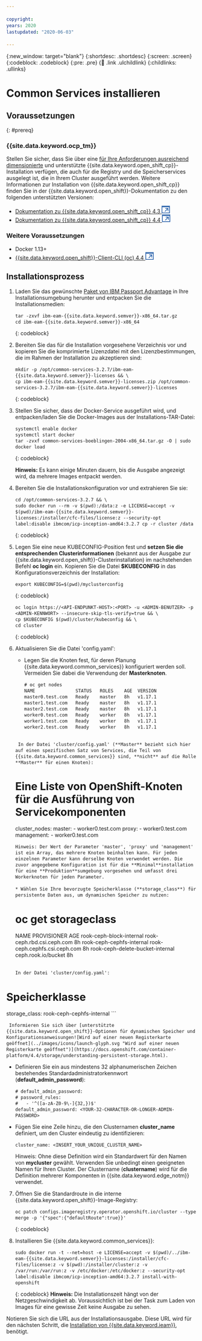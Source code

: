 ```yaml
---

copyright:
years: 2020
lastupdated: "2020-06-03"

---
```


{:new_window: target="blank"}
{:shortdesc: .shortdesc}
{:screen: .screen}
{:codeblock: .codeblock}
{:pre: .pre}
{:child: .link .ulchildlink}
{:childlinks: .ullinks}

# Common Services installieren

## Voraussetzungen
{: #prereq}

### {{site.data.keyword.ocp_tm}}
Stellen Sie sicher, dass Sie über eine [für Ihre Anforderungen ausreichend dimensionierte](cluster_sizing.md) und unterstützte {{site.data.keyword.open_shift_cp}}-Installation verfügen, die auch für die Registry und die Speicherservices ausgelegt ist, die in Ihrem Cluster ausgeführt werden. Weitere Informationen zur Installation von {{site.data.keyword.open_shift_cp}} finden Sie in der {{site.data.keyword.open_shift}}-Dokumentation zu den folgenden unterstützten Versionen:

* [Dokumentation zu {{site.data.keyword.open_shift_cp}} 4.3 ![Wird auf einer neuen Registerkarte geöffnet](../images/icons/launch-glyph.svg "Wird auf einer neuen Registerkarte geöffnet")](https://www.ibm.com/links?url=https%3A%2F%2Fdocs.openshift.com%2Fcontainer-platform%2F4.3%2Fwelcome%2Findex.html)
* [Dokumentation zu {{site.data.keyword.open_shift_cp}} 4.4 ![Wird auf einer neuen Registerkarte geöffnet](../images/icons/launch-glyph.svg "Wird auf einer neuen Registerkarte geöffnet")](https://www.ibm.com/links?url=https%3A%2F%2Fdocs.openshift.com%2Fcontainer-platform%2F4.4%2Fwelcome%2Findex.html)

### Weitere Voraussetzungen

* Docker 1.13+
* [{{site.data.keyword.open_shift}}-Client-CLI (oc) 4.4 ![Wird auf einer neuen Registerkarte geöffnet](../images/icons/launch-glyph.svg "Wird auf einer neuen Registerkarte geöffnet")](https://mirror.openshift.com/pub/openshift-v4/clients/ocp/latest-4.4/)

## Installationsprozess

1. Laden Sie das gewünschte [Paket von IBM Passport Advantage](part_numbers.md) in Ihre Installationsumgebung herunter und entpacken Sie die Installationsmedien:
    ```
    tar -zxvf ibm-eam-{{site.data.keyword.semver}}-x86_64.tar.gz
    cd ibm-eam-{{site.data.keyword.semver}}-x86_64
    ```
    {: codeblock}

2. Bereiten Sie das für die Installation vorgesehene Verzeichnis vor und kopieren Sie die komprimierte Lizenzdatei mit den Lizenzbestimmungen, die im Rahmen der Installation zu akzeptieren sind:

    ```
    mkdir -p /opt/common-services-3.2.7/ibm-eam-{{site.data.keyword.semver}}-licenses && \
    cp ibm-eam-{{site.data.keyword.semver}}-licenses.zip /opt/common-services-3.2.7/ibm-eam-{{site.data.keyword.semver}}-licenses
    ```
    {: codeblock}

3. Stellen Sie sicher, dass der Docker-Service ausgeführt wird, und entpacken/laden Sie die Docker-Images aus der Installations-TAR-Datei:

    ```
    systemctl enable docker
    systemctl start docker
    tar -zvxf common-services-boeblingen-2004-x86_64.tar.gz -O | sudo docker load
    ```
    {: codeblock}

    **Hinweis:** Es kann einige Minuten dauern, bis die Ausgabe angezeigt wird, da mehrere Images entpackt werden.

4. Bereiten Sie die Installationskonfiguration vor und extrahieren Sie sie:

    ```
    cd /opt/common-services-3.2.7 && \
    sudo docker run --rm -v $(pwd):/data:z -e LICENSE=accept -v $(pwd)/ibm-eam-{{site.data.keyword.semver}}-licenses:/installer/cfc-files/license:z --security-opt label:disable ibmcom/icp-inception-amd64:3.2.7 cp -r cluster /data
    ```
    {: codeblock}

5. Legen Sie eine neue KUBECONFIG-Position fest und **setzen Sie die entsprechenden Clusterinformationen** (bekannt aus der Ausgabe zur {{site.data.keyword.open_shift}}-Clusterinstallation) im nachstehenden Befehl **oc login** ein. Kopieren Sie die Datei **$KUBECONFIG** in das Konfigurationsverzeichnis der Installation:

    ```
    export KUBECONFIG=$(pwd)/myclusterconfig
    ```
    {: codeblock}

    ```
    oc login https://<API-ENDPUNKT-HOST>:<PORT> -u <ADMIN-BENUTZER> -p <ADMIN-KENNWORT> --insecure-skip-tls-verify=true && \
    cp $KUBECONFIG $(pwd)/cluster/kubeconfig && \
    cd cluster
    ```
    {: codeblock}

6. Aktualisieren Sie die Datei 'config.yaml':

   * Legen Sie die Knoten fest, für deren Planung {{site.data.keyword.common_services}} konfiguriert werden soll. Vermeiden Sie dabei die Verwendung der **Masterknoten**.

     ```
     # oc get nodes
     NAME               STATUS   ROLES    AGE  VERSION
     master0.test.com   Ready    master   8h   v1.17.1
     master1.test.com   Ready    master   8h   v1.17.1
     master2.test.com   Ready    master   8h   v1.17.1
     worker0.test.com   Ready    worker   8h   v1.17.1
     worker1.test.com   Ready    worker   8h   v1.17.1
     worker2.test.com   Ready    worker   8h   v1.17.1
    ```

     In der Datei 'cluster/config.yaml' (**Master** bezieht sich hier auf einen spezifischen Satz von Services, die Teil von {{site.data.keyword.common_services}} sind, **nicht** auf die Rolle **Master** für einen Knoten):

     ```
     # Eine Liste von OpenShift-Knoten für die Ausführung von Servicekomponenten
     cluster_nodes:
       master:
         - worker0.test.com
       proxy:
         - worker0.test.com
       management:
         - worker0.test.com
     ```
     Hinweis: Der Wert der Parameter 'master', 'proxy' und 'management' ist ein Array, das mehrere Knoten beinhalten kann. Für jeden einzelnen Parameter kann derselbe Knoten verwendet werden. Die zuvor angegebene Konfiguration ist für die **Minimal**installation für eine **Produktion**sumgebung vorgesehen und umfasst drei Workerknoten für jeden Parameter.

   * Wählen Sie Ihre bevorzugte Speicherklasse (**storage_class**) für persistente Daten aus, um dynamischen Speicher zu nutzen:

     ```
     # oc get storageclass
     NAME                               PROVISIONER                     AGE
     rook-ceph-block-internal           rook-ceph.rbd.csi.ceph.com      8h
     rook-ceph-cephfs-internal          rook-ceph.cephfs.csi.ceph.com   8h
     rook-ceph-delete-bucket-internal   ceph.rook.io/bucket             8h
     ```

     In der Datei 'cluster/config.yaml':

     ```
# Speicherklasse
storage_class: rook-ceph-cephfs-internal
     ```

     Informieren Sie sich über [unterstützte {{site.data.keyword.open_shift}}-Optionen für dynamischen Speicher und Konfigurationsanweisungen![Wird auf einer neuen Registerkarte geöffnet](../images/icons/launch-glyph.svg "Wird auf einer neuen Registerkarte geöffnet")](https://docs.openshift.com/container-platform/4.4/storage/understanding-persistent-storage.html).

   * Definieren Sie ein aus mindestens 32 alphanumerischen Zeichen bestehendes Standardadministratorkennwort (**default_admin_password**):

     ```
     # default_admin_password:
     # password_rules:
     #   - '^([a-zA-Z0-9\-]{32,})$'
     default_admin_password: <YOUR-32-CHARACTER-OR-LONGER-ADMIN-PASSWORD>
     ```

   * Fügen Sie eine Zeile hinzu, die den Clusternamen **cluster_name** definiert, um den Cluster eindeutig zu identifizieren:

     ```
     cluster_name: <INSERT_YOUR_UNIQUE_CLUSTER_NAME>
     ```

     Hinweis: Ohne diese Definition wird ein Standardwert für den Namen von **mycluster** gewählt. Verwenden Sie unbedingt einen geeigneten Namen für Ihren Cluster. Der Clustername (**clustername**) wird für die Definition mehrerer Komponenten in {{site.data.keyword.edge_notm}} verwendet.

7. Öffnen Sie die Standardroute in die interne {{site.data.keyword.open_shift}}-Image-Registry:

    ```
    oc patch configs.imageregistry.operator.openshift.io/cluster --type merge -p '{"spec":{"defaultRoute":true}}'
    ```
    {: codeblock}

8. Installieren Sie {{site.data.keyword.common_services}}:

    ```
    sudo docker run -t --net=host -e LICENSE=accept -v $(pwd)/../ibm-eam-{{site.data.keyword.semver}}-licenses:/installer/cfc-files/license:z -v $(pwd):/installer/cluster:z -v /var/run:/var/run:z -v /etc/docker:/etc/docker:z --security-opt label:disable ibmcom/icp-inception-amd64:3.2.7 install-with-openshift
    ```
    {: codeblock}
    **Hinweis:** Die Installationszeit hängt von der Netzgeschwindigkeit ab. Voraussichtlich ist bei der Task zum Laden von Images für eine gewisse Zeit keine Ausgabe zu sehen.

Notieren Sie sich die URL aus der Installationsausgabe. Diese URL wird für den nächsten Schritt, die [Installation von {{site.data.keyword.ieam}}](offline_installation.md), benötigt.

